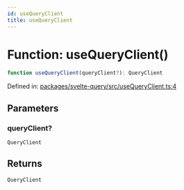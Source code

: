 ```yaml
---
id: useQueryClient
title: useQueryClient
---
```


<!-- DO NOT EDIT: this page is autogenerated from the type comments -->

# Function: useQueryClient()

```ts
function useQueryClient(queryClient?): QueryClient
```

Defined in: [packages/svelte-query/src/useQueryClient.ts:4](https://github.com/TanStack/query/blob/main/packages/svelte-query/src/useQueryClient.ts#L4)

## Parameters

### queryClient?

`QueryClient`

## Returns

`QueryClient`
